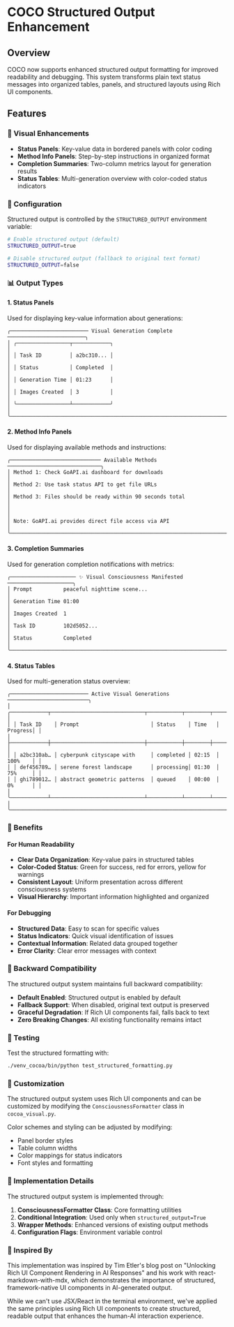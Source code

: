 # COCO Structured Output Enhancement

## Overview

COCO now supports enhanced structured output formatting for improved readability and debugging. This system transforms plain text status messages into organized tables, panels, and structured layouts using Rich UI components.

## Features

### 🎨 Visual Enhancements
- **Status Panels**: Key-value data in bordered panels with color coding
- **Method Info Panels**: Step-by-step instructions in organized format
- **Completion Summaries**: Two-column metrics layout for generation results
- **Status Tables**: Multi-generation overview with color-coded status indicators

### 🔧 Configuration

Structured output is controlled by the `STRUCTURED_OUTPUT` environment variable:

```bash
# Enable structured output (default)
STRUCTURED_OUTPUT=true

# Disable structured output (fallback to original text format)
STRUCTURED_OUTPUT=false
```

### 📊 Output Types

#### 1. Status Panels
Used for displaying key-value information about generations:
```
╭───────────────────────── Visual Generation Complete ─────────────────────────╮
│ ╭─────────────────┬────────────╮                                            │
│ │ Task ID         │ a2bc310... │                                            │
│ │ Status          │ Completed  │                                            │
│ │ Generation Time │ 01:23      │                                            │
│ │ Images Created  │ 3          │                                            │
│ ╰─────────────────┴────────────╯                                            │
╰──────────────────────────────────────────────────────────────────────────────╯
```

#### 2. Method Info Panels
Used for displaying available methods and instructions:
```
╭───────────────────────────── Available Methods ──────────────────────────────╮
│ Method 1: Check GoAPI.ai dashboard for downloads                            │
│ Method 2: Use task status API to get file URLs                              │
│ Method 3: Files should be ready within 90 seconds total                     │
│                                                                              │
│ Note: GoAPI.ai provides direct file access via API                          │
╰──────────────────────────────────────────────────────────────────────────────╯
```

#### 3. Completion Summaries
Used for generation completion notifications with metrics:
```
╭───────────────────── ✨ Visual Consciousness Manifested ─────────────────────╮
│ Prompt          peaceful nighttime scene...                                 │
│ Generation Time 01:00                                                       │
│ Images Created  1                                                           │
│ Task ID         102d5052...                                                 │
│ Status          Completed                                                   │
╰──────────────────────────────────────────────────────────────────────────────╯
```

#### 4. Status Tables
Used for multi-generation status overview:
```
╭───────────────────────── Active Visual Generations ──────────────────────────╮
│ ╭────────────┬──────────────────────────────┬───────────┬────────┬─────────╮ │
│ │ Task ID    │ Prompt                       │ Status    │ Time   │ Progress│ │
│ ├────────────┼──────────────────────────────┼───────────┼────────┼─────────┤ │
│ │ a2bc310ab… │ cyberpunk cityscape with     │ completed │ 02:15  │ 100%    │ │
│ │ def456789… │ serene forest landscape      │ processing│ 01:30  │ 75%     │ │
│ │ ghi789012… │ abstract geometric patterns  │ queued    │ 00:00  │ 0%      │ │
│ ╰────────────┴──────────────────────────────┴───────────┴────────┴─────────╯ │
╰──────────────────────────────────────────────────────────────────────────────╯
```

### 🎯 Benefits

#### For Human Readability
- **Clear Data Organization**: Key-value pairs in structured tables
- **Color-Coded Status**: Green for success, red for errors, yellow for warnings
- **Consistent Layout**: Uniform presentation across different consciousness systems
- **Visual Hierarchy**: Important information highlighted and organized

#### For Debugging
- **Structured Data**: Easy to scan for specific values
- **Status Indicators**: Quick visual identification of issues
- **Contextual Information**: Related data grouped together
- **Error Clarity**: Clear error messages with context

### 🔄 Backward Compatibility

The structured output system maintains full backward compatibility:

- **Default Enabled**: Structured output is enabled by default
- **Fallback Support**: When disabled, original text output is preserved
- **Graceful Degradation**: If Rich UI components fail, falls back to text
- **Zero Breaking Changes**: All existing functionality remains intact

### 🧪 Testing

Test the structured formatting with:

```bash
./venv_cocoa/bin/python test_structured_formatting.py
```

### 🎨 Customization

The structured output system uses Rich UI components and can be customized by modifying the `ConsciousnessFormatter` class in `cocoa_visual.py`.

Color schemes and styling can be adjusted by modifying:
- Panel border styles
- Table column widths
- Color mappings for status indicators
- Font styles and formatting

### 📝 Implementation Details

The structured output system is implemented through:

1. **ConsciousnessFormatter Class**: Core formatting utilities
2. **Conditional Integration**: Used only when `structured_output=True`  
3. **Wrapper Methods**: Enhanced versions of existing output methods
4. **Configuration Flags**: Environment variable control

### 🎯 Inspired By

This implementation was inspired by Tim Etler's blog post on "Unlocking Rich UI Component Rendering in AI Responses" and his work with react-markdown-with-mdx, which demonstrates the importance of structured, framework-native UI components in AI-generated output.

While we can't use JSX/React in the terminal environment, we've applied the same principles using Rich UI components to create structured, readable output that enhances the human-AI interaction experience.